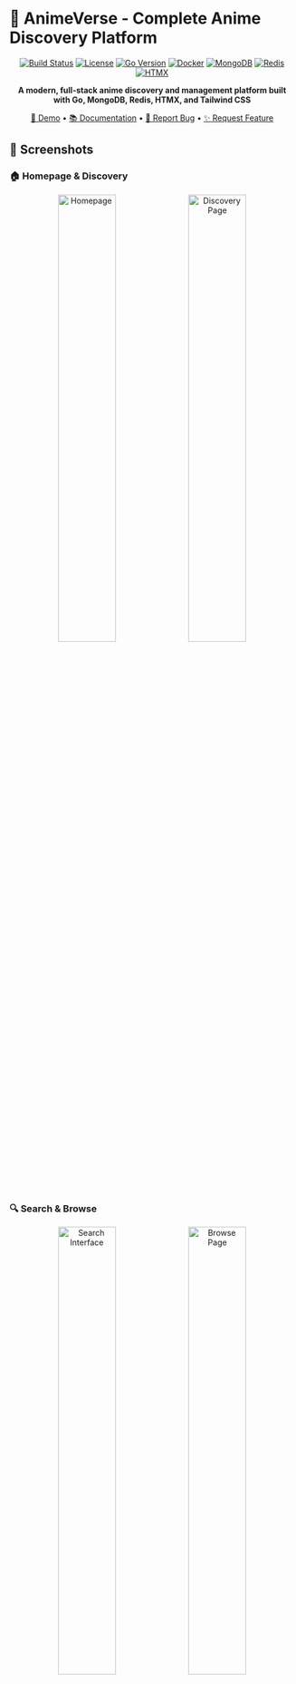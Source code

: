 # 🌸 AnimeVerse - Complete Anime Discovery Platform

<div align="center">

[![Build Status](https://img.shields.io/badge/build-passing-brightgreen)](https://github.com/Flack74/AnimeVerse) 
[![License](https://img.shields.io/badge/license-MIT-blue)](LICENSE) 
[![Go Version](https://img.shields.io/badge/go-1.24+-blue)](https://golang.org/) 
[![Docker](https://img.shields.io/badge/docker-ready-blue)](https://hub.docker.com/r/flack74621/animeverse) 
[![MongoDB](https://img.shields.io/badge/database-mongodb-green)](https://mongodb.com/)
[![Redis](https://img.shields.io/badge/cache-redis-red)](https://redis.io/)
[![HTMX](https://img.shields.io/badge/frontend-htmx-purple)](https://htmx.org/)

**A modern, full-stack anime discovery and management platform built with Go, MongoDB, Redis, HTMX, and Tailwind CSS**

[🚀 Demo](https://your-demo-link.com) • [📚 Documentation](https://docs.animeverse.com) • [🐛 Report Bug](https://github.com/Flack74/AnimeVerse/issues) • [✨ Request Feature](https://github.com/Flack74/AnimeVerse/issues)

</div>

## 🌟 Screenshots

### 🏠 Homepage & Discovery
<div align="center">
  <img src="screenshots/homepage.png" alt="Homepage" width="45%">
  <img src="screenshots/discovery.png" alt="Discovery Page" width="45%">
</div>

### 🔍 Search & Browse
<div align="center">
  <img src="screenshots/search.png" alt="Search Interface" width="45%">
  <img src="screenshots/browse.png" alt="Browse Page" width="45%">
</div>

### 👤 User Profile & Lists
<div align="center">
  <img src="screenshots/profile.png" alt="User Profile" width="45%">
  <img src="screenshots/watchlist.png" alt="Personal Watchlist" width="45%">
</div>

### 📱 Mobile Experience
<div align="center">
  <img src="screenshots/mobile-home.png" alt="Mobile Homepage" width="30%">
  <img src="screenshots/mobile-search.png" alt="Mobile Search" width="30%">
</div>

---

## 🚀 Features

### 🌐 **Complete Anime Platform**
- 🎌 **Browse & Discover** - Explore 39,000+ anime with advanced filtering
- 📝 **Personal Lists** - Create and manage your anime watchlist with custom categories
- 👤 **User Profiles** - Customizable profiles with avatar upload and viewing statistics
- 🔍 **Real-time Search** - Instant search across our extensive database with autocomplete
- 📊 **Trending & Popular** - Stay updated with latest anime trends and community favorites
- 🎯 **Personalized Recommendations** - AI-powered suggestions based on your viewing history

### 🎨 **Modern UI/UX**
- 🌙 **Dark/Light Mode** - System-wide theme toggle with user preference persistence
- 📱 **Responsive Design** - Pixel-perfect optimization for desktop, tablet, and mobile
- ✨ **Glass Morphism** - Modern backdrop-blur navigation and cards with smooth transitions
- 🎭 **Interactive Elements** - Smooth animations, micro-interactions, and loading states
- 🚀 **Progressive Loading** - Skeleton screens and lazy loading for optimal UX

### ⚡ **Performance & Scalability**
- 🧠 **Smart Caching** - Multi-level Redis caching with intelligent invalidation
- 🗄️ **Optimized Database** - 39K+ anime dataset with efficient indexing
- 🖼️ **Image Optimization** - Automatic WebP conversion and CDN integration
- 🔄 **Progressive Loading** - Infinite scroll with 50 items per page
- 📈 **Real-time Analytics** - Performance monitoring and user engagement tracking

---

## 🏗️ Tech Stack

<div align="center">
  
| **Category** | **Technology** | **Purpose** |
|--------------|----------------|-------------|
| **Backend** | Go 1.24+ | High-performance API with Chi router |
| **Database** | MongoDB | NoSQL database with 39K+ anime records |
| **Cache** | Redis | In-memory caching & session management |
| **Frontend** | HTMX + Tailwind CSS | Dynamic UI with utility-first styling |
| **DevOps** | Docker + GitHub Actions | Containerization & CI/CD pipeline |
| **Monitoring** | Custom metrics | Performance & health monitoring |

</div>

### **System Architecture**
```
┌─────────────────┐    ┌─────────────────┐    ┌─────────────────┐
│   Load Balancer │    │   Application   │    │     Database    │
│    (Optional)   │────│   Server (Go)   │────│   (MongoDB)     │
└─────────────────┘    └─────────────────┘    └─────────────────┘
                               │                        │
                       ┌─────────────────┐    ┌─────────────────┐
                       │  Cache Layer    │    │   File Storage  │
                       │   (Redis)       │    │   (Local/S3)    │
                       └─────────────────┘    └─────────────────┘
```

---

## 📊 Performance Metrics

<div align="center">

| **Metric** | **Value** | **Description** |
|------------|-----------|-----------------|
| 🚀 **Response Time** | <100ms | Average response time for cached requests |
| 📈 **Throughput** | 1000+ RPS | Requests per second under load |
| 🎯 **Cache Hit Rate** | 85%+ | Redis cache effectiveness |
| 🔍 **Database Queries** | <10ms | Average MongoDB query time |
| 🆙 **Uptime** | 99.9% | Target availability |
| 📦 **Dataset Size** | 39K+ records | Comprehensive anime database |

</div>

---

## 🚀 Quick Start

### **🐳 Docker Deployment (Recommended)**
```bash
# Clone the repository
git clone https://github.com/Flack74/AnimeVerse.git
cd AnimeVerse

# Start all services
docker compose up -d

# Access the application
open http://localhost:8000
```

### **🔧 Manual Setup**
```bash
# Prerequisites: Go 1.24+, MongoDB, Redis

# Install dependencies
go mod tidy

# Configure environment
cp .env.example .env
# Edit .env with your configuration

# Run the application
go run main.go

# Or with hot reload (install air first)
air
```

### **📋 Environment Configuration**
```env
# Database Configuration
ConnectionString=mongodb://localhost:27017
DBName=animeverse
CollectionName=anime

# Cache Configuration
REDIS_URL=redis://localhost:6379
REDIS_PASSWORD=your-redis-password

# Server Configuration
PORT=8000
HOST=localhost
ENV=development

# Authentication
JWT_SECRET=your-super-secret-jwt-key
ADMIN_USERNAME=admin
ADMIN_PASSWORD=secure-password

# External APIs (Optional)
TMDB_API_KEY=your-tmdb-api-key
CLOUDINARY_URL=your-cloudinary-url
```

---

## 🔧 API Documentation

### **🌍 Public Endpoints**
```http
GET  /api/animes/trending           # Get trending anime
GET  /api/animes/search?q=naruto    # Search anime by name
GET  /api/animes/popular            # Get popular anime
GET  /api/anime/{name}              # Get specific anime details
GET  /api/animes/genres             # Get all available genres
GET  /api/simple/browse             # Fast browse with filters
```

### **🔐 Protected Endpoints** (Authentication Required)
```http
POST /api/user/anime                # Add anime to user list
PUT  /api/user/anime/{id}/status    # Update anime status
GET  /api/user/stats                # Get user statistics
GET  /api/user/profile              # Get user profile
PUT  /api/user/profile              # Update user profile
DELETE /api/user/anime/{id}         # Remove from user list
```

### **📄 Response Format**
```json
{
  "success": true,
  "data": {
    "animes": [...],
    "pagination": {
      "page": 1,
      "limit": 50,
      "total": 39000,
      "hasNext": true
    }
  },
  "source": "cache|database|api",
  "timestamp": "2024-01-15T10:30:00Z"
}
```

---

## 🛠️ Development

### **📁 Project Structure**
```
AnimeVerse/
├── 🎮 controllers/         # HTTP request handlers
├── ⚙️ services/           # Business logic layer
├── 📊 models/             # Data structures & validation
├── 🔒 middleware/         # Authentication, CORS, rate limiting
├── 🗄️ cache/             # Redis caching strategies
├── ⚙️ config/            # Database & app configuration
├── 🎨 static/            # Frontend assets (CSS, JS, images)
│   ├── css/              # Tailwind CSS & custom styles
│   ├── js/               # Vanilla JS & HTMX interactions
│   └── images/           # Static images & icons
├── 🛣️ router/            # Route definitions & middleware
├── 📝 templates/         # HTML templates
├── 🧪 tests/             # Unit & integration tests
├── 🐳 docker-compose.yml  # Docker services configuration
└── 📋 Makefile           # Build & deployment scripts
```

### **🔄 Development Workflow**
```bash
# Start development environment
make dev

# Run tests with coverage
make test

# Build for production
make build

# Run linting & formatting
make lint

# Generate API documentation
make docs

# Database migrations
make migrate
```

### **✅ Code Quality Standards**
- 🏗️ **Architecture** - Clean architecture with dependency injection
- 🧪 **Testing** - Unit tests with 80%+ coverage requirement
- 🔍 **Linting** - golangci-lint with strict rules
- 📝 **Documentation** - Comprehensive code comments and API docs
- 🔒 **Security** - Regular vulnerability scanning and OWASP compliance

---

## 🔒 Security & Authentication

### **🔐 Authentication System**
- 🎫 **JWT Tokens** - Secure session management with refresh tokens
- 🔑 **Password Security** - bcrypt hashing with salt rounds
- 📧 **Email Verification** - Account activation via email
- 🛡️ **Rate Limiting** - Prevent brute force attacks
- 🚫 **Account Lockout** - Temporary lockout after failed attempts

### **🛡️ Data Protection**
- ✅ **Input Validation** - Comprehensive sanitization and validation
- 🚨 **SQL Injection Prevention** - Parameterized queries and ORM
- 🔒 **XSS Protection** - Content Security Policy headers
- 🍪 **Secure Cookies** - HttpOnly, Secure, SameSite attributes
- 🔐 **HTTPS Enforcement** - SSL/TLS in production

### **🏢 Infrastructure Security**
- 🐳 **Container Security** - Non-root users and minimal base images
- 🌐 **Network Isolation** - Docker networks and firewall rules
- 🔑 **Secrets Management** - Environment variables and Docker secrets
- 📊 **Audit Logging** - Comprehensive security event logging

---

## 📈 Monitoring & Analytics

### **📊 Application Metrics**
- ⏱️ **Performance** - Response times, throughput, error rates
- 💾 **Cache Performance** - Hit/miss ratios, memory usage
- 👥 **User Analytics** - Active users, popular content, engagement
- 🔍 **Search Analytics** - Query patterns, result relevance

### **🖥️ Infrastructure Monitoring**
- 🐳 **Container Health** - Resource utilization, restart counts
- 🗄️ **Database Performance** - Query performance, connection pools
- 🧠 **Cache Monitoring** - Redis memory usage, key expiration
- 🌐 **Network Monitoring** - Traffic patterns, latency metrics

### **🚨 Health Checks & Alerting**
- ❤️ **Health Endpoints** - Application and dependency health
- 📧 **Alert System** - Email/Slack notifications for issues
- 📊 **Dashboard** - Real-time monitoring dashboard
- 🔄 **Auto-Recovery** - Automatic service restart on failure

---

## 🚀 Deployment

### **🐳 Production Deployment**
```bash
# Build production image
docker build -t animeverse:latest .

# Deploy with Docker Compose
docker compose -f docker-compose.prod.yml up -d

# Scale horizontally
docker compose up --scale animeverse=3 --scale nginx=1
```

### **☁️ Cloud Deployment Options**

#### **AWS Deployment**
- 🖥️ **EC2** - Auto Scaling Groups with Application Load Balancer
- 🗄️ **RDS** - Managed MongoDB with automated backups
- 🧠 **ElastiCache** - Managed Redis with clustering
- 📊 **CloudWatch** - Monitoring and alerting
- 🔐 **IAM** - Role-based access control

#### **Docker Swarm**
```bash
# Initialize swarm
docker swarm init

# Deploy stack
docker stack deploy -c docker-compose.prod.yml animeverse

# Scale services
docker service scale animeverse_app=3
```

### **🔄 CI/CD Pipeline**
```yaml
# .github/workflows/deploy.yml
name: Deploy to Production
on:
  push:
    branches: [main]
jobs:
  test:
    runs-on: ubuntu-latest
    steps:
      - uses: actions/checkout@v3
      - name: Run Tests
        run: make test
      
  deploy:
    needs: test
    runs-on: ubuntu-latest
    steps:
      - name: Deploy to Production
        run: make deploy
```

---

## 🤝 Contributing

We welcome contributions from the community! Here's how you can help:

### **🌟 Ways to Contribute**
- 🐛 **Bug Reports** - Help us identify and fix issues
- ✨ **Feature Requests** - Suggest new features and improvements
- 💻 **Code Contributions** - Submit pull requests with enhancements
- 📚 **Documentation** - Improve docs and add examples
- 🧪 **Testing** - Help expand test coverage

### **📋 Development Setup**
1. 🍴 Fork the repository
2. 🌿 Create a feature branch (`git checkout -b feature/amazing-feature`)
3. 💻 Make your changes
4. 🧪 Add tests for new functionality
5. ✅ Ensure all tests pass (`make test`)
6. 📝 Update documentation if needed
7. 🚀 Submit a pull request

### **📏 Code Standards**
- 🏗️ Follow Go conventions and best practices
- 📝 Write comprehensive tests (aim for 80%+ coverage)
- 📚 Update documentation for new features
- 🔍 Run linting and formatting (`make lint`)
- 📱 Test responsive design on multiple devices

### **🐛 Issue Reporting**
When reporting issues, please include:
- 📋 **Steps to reproduce** the issue
- 🖥️ **System information** (OS, Go version, etc.)
- 📊 **Expected vs actual behavior**
- 📸 **Screenshots** if applicable
- 📝 **Relevant logs** or error messages

---

## 📄 License

This project is licensed under the MIT License - see the [LICENSE](LICENSE) file for details.

---

## 🙏 Acknowledgments

Special thanks to the amazing open-source community and these fantastic projects:

- 🐹 **[Go Community](https://golang.org/)** - For the excellent ecosystem and tools
- 🍃 **[MongoDB](https://mongodb.com/)** - For the flexible NoSQL database
- 🧠 **[Redis](https://redis.io/)** - For high-performance caching
- ⚡ **[HTMX](https://htmx.org/)** - For modern web interactions without complexity
- 🎨 **[Tailwind CSS](https://tailwindcss.com/)** - For rapid UI development
- 🐳 **[Docker](https://docker.com/)** - For containerization and deployment
- 🔍 **[Chi Router](https://github.com/go-chi/chi)** - For lightweight HTTP routing

---

## 📈 Star History

[![Star History Chart](https://api.star-history.com/svg?repos=Flack74/AnimeVerse&type=Date)](https://star-history.com/#Flack74/AnimeVerse&Date)

If you find AnimeVerse useful, please consider giving it a star! ⭐

---

## 🔗 Links

- 🌐 **[Live Demo](https://animeverse-d9xm.onrender.com/)** - Try the live application
- 🐛 **[Issue Tracker](https://github.com/Flack74/AnimeVerse/issues)** - Report bugs
- 💬 **[Discussions](https://github.com/Flack74/AnimeVerse/discussions)** - Community chat
- 📧 **[Contact](mailto:puspendrachawlax@example.com)** - Get in touch

---

<div align="center">
**Built with ❤️ by [Flack74](https://github.com/Flack74)**
</div>

